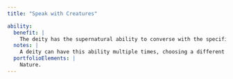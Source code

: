 ```yaml
---
title: "Speak with Creatures"

ability:
  benefit: |
    The deity has the supernatural ability to converse with the specified creature. This ability works like a permanent _speak with animals_ or _speak with plants_ spell, or like a _tongues_ spell that only allows the deity to converse with the specified type of creature.
  notes: |
    A deity can have this ability multiple times, choosing a different type of creature each time.
  portfolioElements: |
    Nature.
---
```

